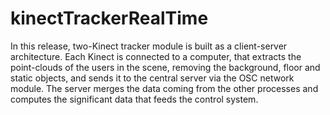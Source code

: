 kinectTrackerRealTime
=====================
In this release, two-Kinect tracker module is built as a client-server architecture. Each Kinect is connected to a computer, that extracts the point-clouds of the users in the scene, removing the background, floor and static objects, and sends it to the central server via the OSC network module. The server merges the data coming from the other processes and computes the significant data that feeds the control system.
